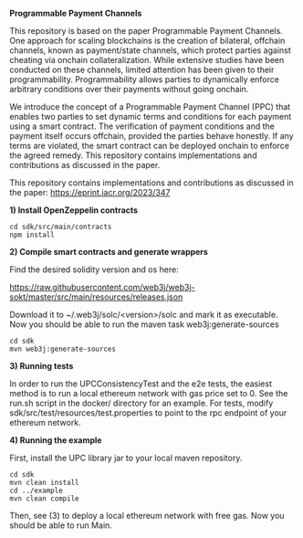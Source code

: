 **Programmable Payment Channels**

This repository is based on the paper Programmable Payment Channels. One approach for scaling blockchains is the creation of bilateral, offchain channels, known as payment/state channels, which protect parties against cheating via onchain collateralization. While extensive studies have been conducted on these channels, limited attention has been given to their programmability. Programmability allows parties to dynamically enforce arbitrary conditions over their payments without going onchain.

We introduce the concept of a Programmable Payment Channel (PPC) that enables two parties to set dynamic terms and conditions for each payment using a smart contract. The verification of payment conditions and the payment itself occurs offchain, provided the parties behave honestly. If any terms are violated, the smart contract can be deployed onchain to enforce the agreed remedy. This repository contains implementations and contributions as discussed in the paper.

This repository contains implementations and contributions as discussed in the paper: https://eprint.iacr.org/2023/347




**1) Install OpenZeppelin contracts**

```
cd sdk/src/main/contracts
npm install
```

**2) Compile smart contracts and generate wrappers**

Find the desired solidity version and os here:

https://raw.githubusercontent.com/web3j/web3j-sokt/master/src/main/resources/releases.json

Download it to \~/.web3j/solc/\<version\>/solc and mark it as executable. Now you should be able to run the maven task web3j:generate-sources

```
cd sdk
mvn web3j:generate-sources
```

**3) Running tests**

In order to run the UPCConsistencyTest and the e2e tests, the easiest method is to run a local ethereum network with gas price set to 0. 
See the run.sh script in the docker/ directory for an example. For tests, modify sdk/src/test/resources/test.properties to point to the rpc endpoint
of your ethereum network.

**4) Running the example**

First, install the UPC library jar to your local maven repository.

```
cd sdk
mvn clean install
cd ../example
mvn clean compile
```

Then, see (3) to deploy a local ethereum network with free gas. Now you should be able to run Main.
